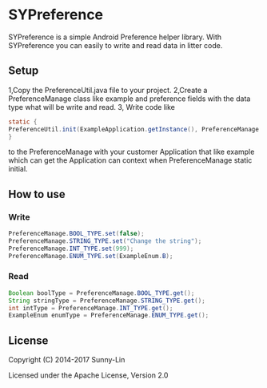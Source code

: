 # SYPreference

SYPreference is a simple Android Preference helper library. With SYPreference you can easily to write and read  data in litter code.


## Setup

1,Copy  the PreferenceUtil.java file to your project.
2,Create a PreferenceManage class like example and preference fields with the data type what will be write and read.
3, Write code like
```java
static {
PreferenceUtil.init(ExampleApplication.getInstance(), PreferenceManage.class);
}
```
to the PreferenceManage with your customer Application that like example which can get the Application can context when  PreferenceManage static initial.

## How to use

### Write
```java
PreferenceManage.BOOL_TYPE.set(false);
PreferenceManage.STRING_TYPE.set("Change the string");
PreferenceManage.INT_TYPE.set(999);
PreferenceManage.ENUM_TYPE.set(ExampleEnum.B);
```
### Read
```java
Boolean boolType = PreferenceManage.BOOL_TYPE.get();
String stringType = PreferenceManage.STRING_TYPE.get();
int intType = PreferenceManage.INT_TYPE.get();
ExampleEnum enumType = PreferenceManage.ENUM_TYPE.get();
 ```

## License

Copyright (C) 2014-2017 Sunny-Lin

Licensed under the Apache License, Version 2.0
